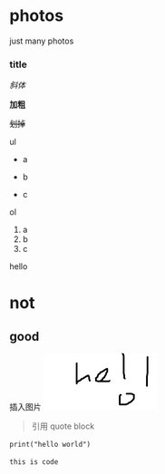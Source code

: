 # photos
just many photos

### title

*斜体*

**加粗**

~~划掉~~

ul
* a
+ b
- c

ol
1. a
2. b
3. c

hello
###

not
======

good
----

插入图片
![test](https://github.com/techHappy/photos/blob/master/test.jpg)

>引用
>quote
>block

```
print("hello world")
```

``this is code``
